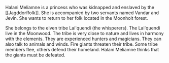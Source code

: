 Halani Meliamne is a princess who was kidnapped and enslaved by the [[Jagddorffolk]]. She is accompanied by two servants named Vandar and Jevin. She wants to return to her folk located in the Moonholt forest.

She belongs to the elven tribe Lai'quendi (the whisperers). The Lai'quendi live in the Moonwood. The tribe is very close to nature and lives in harmony with the elements. They are experienced hunters and magicians. They can also talk to animals and winds.
Fire giants threaten their tribe. Some tribe members flee, others defend their homeland. Halani Meliamne thinks that the giants must be defeated.